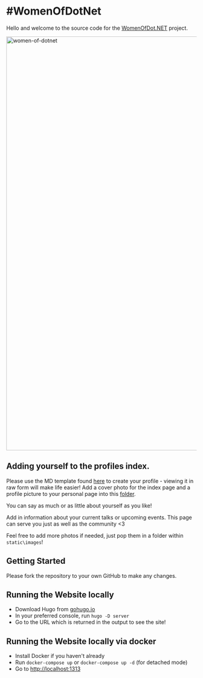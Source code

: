 # #WomenOfDotNet
Hello and welcome to the source code for the [WomenOfDot.NET](https://womenofdot.net) project.

<img width="1091" alt="women-of-dotnet" src="https://user-images.githubusercontent.com/4635843/127243469-bcc01cfb-8ce9-430b-b82d-368a4509dc3f.png">


## Adding yourself to the profiles index.

Please use the MD template found [here](https://github.com/Layla-P/WomenOfDotNet/blob/main/content/Profiles/template-please-copy.md) to create your profile - viewing it in raw form will make life easier!
Add a cover photo for the index page and a profile picture to your personal page into this [folder](https://github.com/Layla-P/WomenOfDotNet/tree/main/static/images/profile-pictures).

You can say as much or as little about yourself as you like!

Add in information about your current talks or upcoming events. This page can serve you just as well as the community <3

Feel free to add more photos if needed, just pop them in a folder within `static\images`!

## Getting Started

Please fork the repository to your own GitHub to make any changes.

## Running the Website locally

- Download Hugo from [gohugo.io](https://gohugo.io/)
- In your preferred console, run `hugo -D server`
- Go to the URL which is returned in the output to see the site!

## Running the Website locally via docker

- Install Docker if you haven't already
- Run `docker-compose up` or `docker-compose up -d` (for detached mode) 
- Go to [http://localhost:1313](http://localhost:1313)
